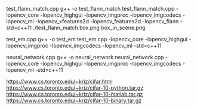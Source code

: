 
test_flann_match.cpp
g++ -o test_flann_match test_flann_match.cpp -lopencv_core -lopencv_highgui -lopencv_imgproc -lopencv_imgcodecs -lopencv_ml -lopencv_xfeatures2d -lopencv_features2d  -lopencv_flann -std=c++11
./test_flann_match box.png box_in_scene.png


test_em.cpp
g++ -o test_em test_em.cpp -lopencv_core -lopencv_highgui -lopencv_imgproc -lopencv_imgcodecs -lopencv_ml -std=c++11


neural_network.cpp
g++ -o neural_network neural_network.cpp -lopencv_core -lopencv_highgui -lopencv_imgproc -lopencv_imgcodecs -lopencv_ml -std=c++11



https://www.cs.toronto.edu/~kriz/cifar.html
https://www.cs.toronto.edu/~kriz/cifar-10-python.tar.gz
https://www.cs.toronto.edu/~kriz/cifar-10-matlab.tar.gz
https://www.cs.toronto.edu/~kriz/cifar-10-binary.tar.gz


